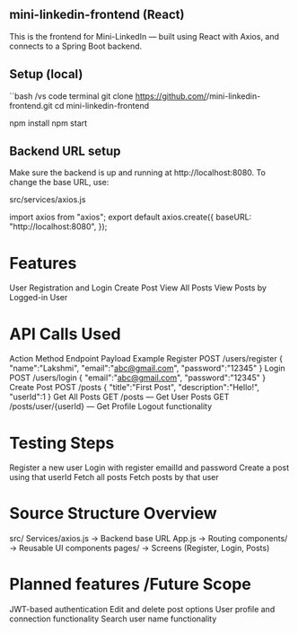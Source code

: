 ## mini-linkedin-frontend (React)

This is the frontend for Mini-LinkedIn — built using React with Axios, and connects to a Spring Boot backend.


## Setup (local)

``bash /vs code terminal
git clone https://github.com/<username>/mini-linkedin-frontend.git
cd mini-linkedin-frontend

npm install
npm start

## Backend URL setup
Make sure the backend is up and running at http://localhost:8080.
To change the base URL, use:

src/services/axios.js

import axios from "axios";
export default axios.create({
  baseURL: "http://localhost:8080",
});

# Features
User Registration and Login
Create Post
View All Posts
View Posts by Logged-in User

# API Calls Used
Action	Method	Endpoint	Payload Example
Register	POST	/users/register	{ "name":"Lakshmi", "email":"abc@gmail.com", "password":"12345" }
Login	POST	/users/login	{ "email":"abc@gmail.com", "password":"12345" }
Create Post	POST	/posts	{ "title":"First Post", "description":"Hello!", "userId":1 }
Get All Posts	GET	/posts	—
Get User Posts	GET	/posts/user/{userId}	—
Get Profile 
Logout functionality

# Testing Steps
Register a new user
Login with register emailId and password
Create a post using that userId
Fetch all posts
Fetch posts by that user

# Source Structure Overview

src/
Services/axios.js       -> Backend base URL
App.js                  -> Routing
components/             -> Reusable UI components
pages/                  -> Screens (Register, Login, Posts)

# Planned features /Future Scope
JWT-based authentication
Edit and delete post options
User profile and connection functionality
Search user name functionality

